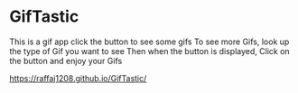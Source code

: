 # GifTastic
This is a gif app
click the button to see some gifs
To see more Gifs, look up the type of Gif you want to see
Then when the button is displayed, Click on the button and enjoy your Gifs

https://raffaj1208.github.io/GifTastic/
